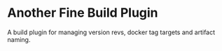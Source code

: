 # Another Fine Build Plugin

A build plugin for managing version revs, docker tag targets and artifact naming. 

